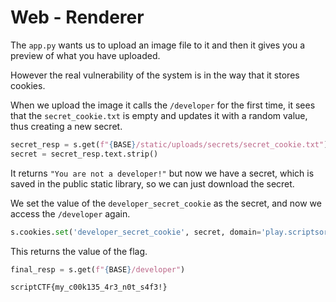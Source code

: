 # Web - Renderer
The `app.py` wants us to upload an image file to it and then it gives you a preview of what you have uploaded.

However the real vulnerability of the system is in the way that it stores cookies.

When we upload the image it calls the `/developer` for the first time, it sees that the `secret_cookie.txt` is empty and updates it with a random value, thus creating a new secret.

```py
secret_resp = s.get(f"{BASE}/static/uploads/secrets/secret_cookie.txt")
secret = secret_resp.text.strip()
```

It returns `"You are not a developer!"` but now we have a secret, which is saved in the public static library, so we can just download the secret.


We set the value of the `developer_secret_cookie` as the secret, and now we access the `/developer` again.

```py
s.cookies.set('developer_secret_cookie', secret, domain='play.scriptsorcerers.xyz')
```
This returns the value of the flag.

```py
final_resp = s.get(f"{BASE}/developer")
```


`scriptCTF{my_c00k135_4r3_n0t_s4f3!}`